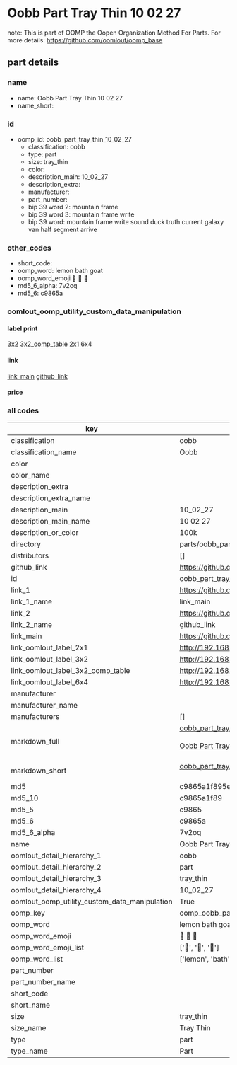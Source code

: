 # Oobb Part Tray Thin 10 02 27  

note: This is part of OOMP the Oopen Organization Method For Parts. For more details: https://github.com/oomlout/oomp_base

##  part details





### name
* name: Oobb Part Tray Thin 10 02 27
* name_short: 
### id
* oomp_id: oobb_part_tray_thin_10_02_27
  * classification: oobb
  * type: part
  * size: tray_thin
  * color: 
  * description_main: 10_02_27
  * description_extra: 
  * manufacturer: 
  * part_number: 
  * bip 39 word 2: mountain frame
  * bip 39 word 3: mountain frame write
  * bip 39 word: mountain frame write sound duck truth current galaxy van half segment arrive

### other_codes
* short_code: 
* oomp_word: lemon bath goat
* oomp_word_emoji :lemon: :bath: :goat:
* md5_6_alpha: 7v2oq
* md5_6: c9865a






### oomlout_oomp_utility_custom_data_manipulation
#### label print
[3x2](http://192.168.1.245:1112/?label=oomp%207v2oq)
[3x2_oomp_table](http://192.168.1.107:1112/?label=oomp%207v2oq)
[2x1](http://192.168.1.242:1112/?label=oomp%207v2oq)
[6x4](http://192.168.1.55:1112/?label=oomp%207v2oq)    

#### link

[link_main](https://github.com/oomlout/oomlout_oomp_current_version_messy/tree/main/parts/oobb_part_tray_thin_10_02_27) [github_link](https://github.com/oomlout/oomlout_oomp_part_src/tree/main/parts/oobb_part_tray_thin_10_02_27)                             

#### price







### all codes 
| key | value |  
| --- | --- |  
| classification | oobb |  
| classification_name | Oobb |  
| color |  |  
| color_name |  |  
| description_extra |  |  
| description_extra_name |  |  
| description_main | 10_02_27 |  
| description_main_name | 10 02 27 |  
| description_or_color | 100k |  
| directory | parts/oobb_part_tray_thin_10_02_27 |  
| distributors | [] |  
| github_link | https://github.com/oomlout/oomlout_oomp_part_src/tree/main/parts/oobb_part_tray_thin_10_02_27 |  
| id | oobb_part_tray_thin_10_02_27 |  
| link_1 | https://github.com/oomlout/oomlout_oomp_current_version_messy/tree/main/parts/oobb_part_tray_thin_10_02_27 |  
| link_1_name | link_main |  
| link_2 | https://github.com/oomlout/oomlout_oomp_part_src/tree/main/parts/oobb_part_tray_thin_10_02_27 |  
| link_2_name | github_link |  
| link_main | https://github.com/oomlout/oomlout_oomp_current_version_messy/tree/main/parts/oobb_part_tray_thin_10_02_27 |  
| link_oomlout_label_2x1 | http://192.168.1.242:1112/?label=oomp%207v2oq |  
| link_oomlout_label_3x2 | http://192.168.1.245:1112/?label=oomp%207v2oq |  
| link_oomlout_label_3x2_oomp_table | http://192.168.1.107:1112/?label=oomp%207v2oq |  
| link_oomlout_label_6x4 | http://192.168.1.55:1112/?label=oomp%207v2oq |  
| manufacturer |  |  
| manufacturer_name |  |  
| manufacturers | [] |  
| markdown_full | [oobb_part_tray_thin_10_02_27](https://github.com/oomlout/oomlout_oomp_current_version_messy/tree/main/parts/oobb_part_tray_thin_10_02_27)<br>[](https://github.com/oomlout/oomlout_oomp_current_version_messy/tree/main/parts/oobb_part_tray_thin_10_02_27)<br>[Oobb Part Tray Thin 10 02 27](https://github.com/oomlout/oomlout_oomp_current_version_messy/tree/main/parts/oobb_part_tray_thin_10_02_27)<br><br> |  
| markdown_short | [oobb_part_tray_thin_10_02_27](https://github.com/oomlout/oomlout_oomp_current_version_messy/tree/main/parts/oobb_part_tray_thin_10_02_27)<br><br> |  
| md5 | c9865a1f895ee6c3a721ecfdfd172484 |  
| md5_10 | c9865a1f89 |  
| md5_5 | c9865 |  
| md5_6 | c9865a |  
| md5_6_alpha | 7v2oq |  
| name | Oobb Part Tray Thin 10 02 27 |  
| oomlout_detail_hierarchy_1 | oobb |  
| oomlout_detail_hierarchy_2 | part |  
| oomlout_detail_hierarchy_3 | tray_thin |  
| oomlout_detail_hierarchy_4 | 10_02_27 |  
| oomlout_oomp_utility_custom_data_manipulation | True |  
| oomp_key | oomp_oobb_part_tray_thin_10_02_27 |  
| oomp_word | lemon bath goat |  
| oomp_word_emoji | :lemon: :bath: :goat: |  
| oomp_word_emoji_list | [':lemon:', ':bath:', ':goat:'] |  
| oomp_word_list | ['lemon', 'bath', 'goat'] |  
| part_number |  |  
| part_number_name |  |  
| short_code |  |  
| short_name |  |  
| size | tray_thin |  
| size_name | Tray Thin |  
| type | part |  
| type_name | Part |  

